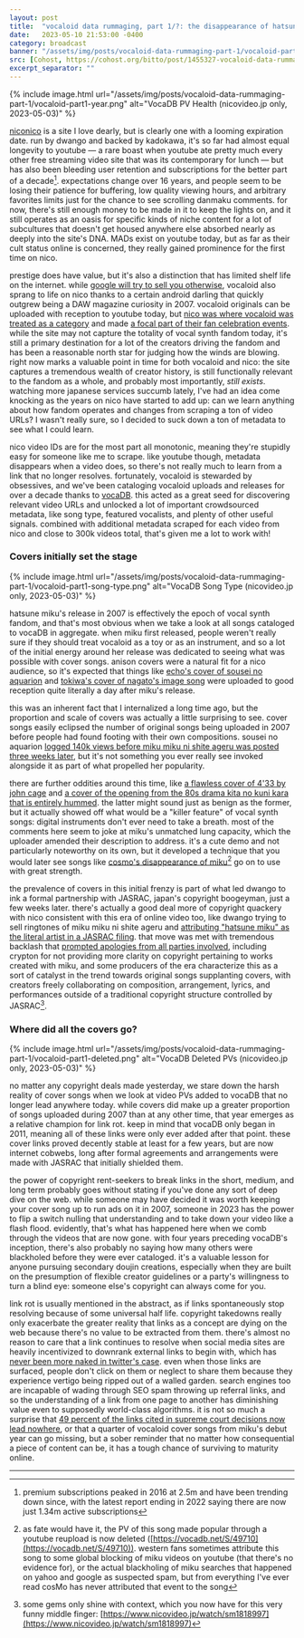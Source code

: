 ```yaml
---
layout: post
title:  "vocaloid data rummaging, part 1/?: the disappearance of hatsune miku's links"
date:   2023-05-10 21:53:00 -0400
category: broadcast
banner: "/assets/img/posts/vocaloid-data-rummaging-part-1/vocaloid-part1-year.png"
src: [Cohost, https://cohost.org/bitto/post/1455327-vocaloid-data-rummag]
excerpt_separator: ""
---
```


{% include image.html url="/assets/img/posts/vocaloid-data-rummaging-part-1/vocaloid-part1-year.png" alt="VocaDB PV Health (nicovideo.jp only, 2023-05-03)" %}

[niconico](https://www.nicovideo.jp/) is a site I love dearly, but is clearly one with a looming expiration date. run by dwango and backed by kadokawa, it's so far had almost equal longevity to youtube — a rare boast when youtube ate pretty much every other free streaming video site that was its contemporary for lunch — but has also been bleeding user retention and subscriptions for the better part of a decade[^1]. expectations change over 16 years, and people seem to be losing their patience for buffering, low quality viewing hours, and arbitrary favorites limits just for the chance to see scrolling danmaku comments. for now, there's still enough money to be made in it to keep the lights on, and it still operates as an oasis for specific kinds of niche content for a lot of subcultures that doesn't get housed anywhere else absorbed nearly as deeply into the site's DNA. MADs exist on youtube today, but as far as their cult status online is concerned, they really gained prominence for the first time on nico.

<span>

prestige does have value, but it's also a distinction that has limited shelf life on the internet. while [google will try to sell you otherwise](https://www.youtube.com/watch?v=MGt25mv4-2Q), vocaloid also sprang to life on nico thanks to a certain android darling that quickly outgrew being a DAW magazine curiosity in 2007. vocaloid originals can be uploaded with reception to youtube today, but [nico was where vocaloid was treated as a category](http://web.archive.org/web/20170704015349/https://ex.nicovideo.jp/vocaloid) and made [a focal part of their fan celebration events](https://chokaigi.jp/2023/plan/vocaloidarea.html). while the site may not capture the totality of vocal synth fandom today, it's still a primary destination for a lot of the creators driving the fandom and has been a reasonable north star for judging how the winds are blowing. right now marks a valuable point in time for both vocaloid and nico: the site captures a tremendous wealth of creator history, is still functionally relevant to the fandom as a whole, and probably most importantly, *still exists*. watching more japanese services succumb lately, I've had an idea come knocking as the years on nico have started to add up: can we learn anything about how fandom operates and changes from scraping a ton of video URLs? I wasn't really sure, so I decided to suck down a ton of metadata to see what I could learn.

nico video IDs are for the most part all monotonic, meaning they're stupidly easy for someone like me to scrape. like youtube though, metadata disappears when a video does, so there's not really much to learn from a link that no longer resolves. fortunately, vocaloid is stewarded by obsessives, and we've been cataloging vocaloid uploads and releases for over a decade thanks to [vocaDB](https://vocadb.net/). this acted as a great seed for discovering relevant video URLs and unlocked a lot of important crowdsourced metadata, like song type, featured vocalists, and plenty of other useful signals. combined with additional metadata scraped for each video from nico and close to 300k videos total, that's given me a lot to work with! 

### Covers initially set the stage

{% include image.html url="/assets/img/posts/vocaloid-data-rummaging-part-1/vocaloid-part1-song-type.png" alt="VocaDB Song Type (nicovideo.jp only, 2023-05-03)" %}

hatsune miku's release in 2007 is effectively the epoch of vocal synth fandom, and that's most obvious when we take a look at all songs cataloged to vocaDB in aggregate. when miku first released, people weren't really sure if they should treat vocaloid as a toy or as an instrument, and so a lot of the initial energy around her release was dedicated to seeing what was possible with cover songs. anison covers were a natural fit for a nico audience, so it's expected that things like [echo's cover of sousei no aquarion](https://www.nicovideo.jp/watch/sm965862) and [tokiwa's cover of nagato's image song](https://www.nicovideo.jp/watch/sm969310) were uploaded to good reception quite literally a day after miku's release.

this was an inherent fact that I internalized a long time ago, but the proportion and scale of covers was actually a little surprising to see. cover songs easily eclipsed the number of original songs being uploaded in 2007 before people had found footing with their own compositions. sousei no aquarion [logged 140k views before miku miku ni shite ageru was posted three weeks later](http://web.archive.org/web/20090111164227/http://www.nicochart.jp/watch/sm965862), but it's not something you ever really see invoked alongside it as part of what propelled her popularity.

there are further oddities around this time, like [a flawless cover of 4'33 by john cage](https://www.nicovideo.jp/watch/sm1088800) and [a cover of the opening from the 80s drama kita no kuni kara that is entirely hummed](https://www.nicovideo.jp/watch/sm1075089). the latter might sound just as benign as the former, but it actually showed off what would be a "killer feature" of vocal synth songs: digital instruments don't ever need to take a breath. most of the comments here seem to joke at miku's unmatched lung capacity, which the uploader amended their description to address. it's a cute demo and not particularly noteworthy on its own, but it developed a technique that you would later see songs like [cosmo's disappearance of miku](https://www.youtube.com/watch?v=VWVtIg5cdDU)[^2] go on to use with great strength.

the prevalence of covers in this initial frenzy is part of what led dwango to ink a formal partnership with JASRAC, japan's copyright boogeyman, just a few weeks later. there's actually a good deal more of copyright quackery with nico consistent with this era of online video too, like dwango trying to sell ringtones of miku miku ni shite ageru and [attributing "hatsune miku" as the literal artist in a JASRAC filing](https://www.itmedia.co.jp/news/articles/0712/19/news126.html). that move was met with tremendous backlash that [prompted apologies from all parties involved](https://www.j-cast.com/2007/12/20014836.html), including crypton for not providing more clarity on copyright pertaining to works created with miku, and some producers of the era characterize this as a sort of catalyst in the trend towards original songs supplanting covers, with creators freely collaborating on composition, arrangement, lyrics, and performances outside of a traditional copyright structure controlled by JASRAC[^3].

###  Where did all the covers go?
{% include image.html url="/assets/img/posts/vocaloid-data-rummaging-part-1/vocaloid-part1-deleted.png" alt="VocaDB Deleted PVs (nicovideo.jp only, 2023-05-03)" %}

no matter any copyright deals made yesterday, we stare down the harsh reality of cover songs when we look at video PVs added to vocaDB that no longer lead anywhere today. while covers did make up a greater proportion of songs uploaded during 2007 than at any other time, that year emerges as a relative champion for link rot. keep in mind that vocaDB only began in 2011, meaning all of these links were only ever added after that point. these cover links proved decently stable at least for a few years, but are now internet cobwebs, long after formal agreements and arrangements were made with JASRAC that initially shielded them.

the power of copyright rent-seekers to break links in the short, medium, and long term probably goes without stating if you've done any sort of deep dive on the web. while someone may have decided it was worth keeping your cover song up to run ads on it in 2007, someone in 2023 has the power to flip a switch nulling that understanding and to take down your video like a flash flood. evidently, that's what has happened here when we comb through the videos that are now gone. with four years preceding vocaDB's inception, there's also probably no saying how many others were blackholed before they were ever cataloged. it's a valuable lesson for anyone pursuing secondary doujin creations, especially when they are built on the presumption of flexible creator guidelines or a party's willingness to turn a blind eye: someone else's copyright can always come for you.

link rot is usually mentioned in the abstract, as if links spontaneously stop resolving because of some universal half life. copyright takedowns really only exacerbate the greater reality that links as a concept are dying on the web because there's no value to be extracted from them. there's almost no reason to care that a link continues to resolve when social media sites are heavily incentivized to downrank external links to begin with, which has [never been more naked in twitter's case](https://www.theverge.com/2023/4/6/23673043/twitter-substack-embeds-bots-tools-api). even when those links are surfaced, people don't click on them or neglect to share them because they experience vertigo being ripped out of a walled garden. search engines too are incapable of wading through SEO spam throwing up referral links, and so the understanding of a link from one page to another has diminishing value even to supposedly world-class algorithms. it is not so much a surprise that [49 percent of the links cited in supreme court decisions now lead nowhere](https://www.nytimes.com/2013/09/24/us/politics/in-supreme-court-opinions-clicks-that-lead-nowhere.html), or that a quarter of vocaloid cover songs from miku's debut year can go missing, but a sober reminder that no matter how consequential a piece of content can be, it has a tough chance of surviving to maturity online.

---

[^1]: premium subscriptions peaked in 2016 at 2.5m and have been trending down since, with the latest report ending in 2022 saying there are now just 1.34m active subscriptions
[^2]: as fate would have it, the PV of this song made popular through a youtube reupload is now deleted ([https://vocadb.net/S/49710](https://vocadb.net/S/49710)). western fans sometimes attribute this song to some global blocking of miku videos on youtube (that there's no evidence for), or the actual blackholing of miku searches that happened on yahoo and google as suspected spam, but from everything I've ever read cosMo has never attributed that event to the song
[^3]: some gems only shine with context, which you now have for this very funny middle finger: [https://www.nicovideo.jp/watch/sm1818997](https://www.nicovideo.jp/watch/sm1818997)